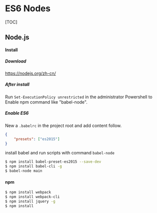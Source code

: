 # ES6 Nodes

[TOC]

## Node.js

#### Install

##### Download

https://nodejs.org/zh-cn/

##### After install

Run `Set-ExecutionPolicy unrestricted` in the administrator Powershell to Enable npm command like "babel-node".

##### Enable ES6

New a `.babelrc` in the project root and add content follow.

```json
{
    "presets": ["es2015"]
}
```

install babel and run scripts with command `babel-node`

```bash
$ npm install babel-preset-es2015 --save-dev
$ npm install babel-cli -g
$ babel-node main
```

#### npm

```bash
$ npm install webpack
$ npm install webpack-cli
$ npm install jquery -g
$ npm install
```

